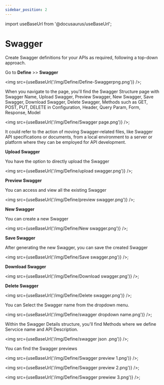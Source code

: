 ```yaml
---
sidebar_position: 2
---
```


import useBaseUrl from '@docusaurus/useBaseUrl';


# Swagger
Create Swagger definitions for your APIs as required, following a top-down approach.

Go to **Define** >> **Swagger** 

<img src={useBaseUrl('/img/Define/Define-Swaggerpng.png')} />;

When you navigate to the page, you'll find the Swagger Structure  page with Swagger Name, Upload Swagger, Preview Swagger, New Swagger, Save Swagger, Download Swagger, Delete Swagger, Methods such as GET, POST, PUT, DELETE in Configuration, Header, Query Param, Form, Response, Model 

<img src={useBaseUrl('/img/Define/Swagger page.png')} />;

It could refer to the action of moving Swagger-related files, like Swagger API specifications or documents, from a local environment to a server or platform where they can be employed for API development.

**Upload Swagger**

You have the option to directly upload the Swagger

<img src={useBaseUrl('/img/Define/upload swagger.png')} />;

**Preview Swagger**

You can access and view all the existing Swagger

<img src={useBaseUrl('/img/Define/preview swagger.png')} />;

**New Swagger** 

You can create a new Swagger

<img src={useBaseUrl('/img/Define/New swagger.png')} />;

**Save Swagger**

After generating the new Swagger, you can save the created Swagger

<img src={useBaseUrl('/img/Define/Save swagger.png')} />;

**Download Swagger**

<img src={useBaseUrl('/img/Define/Download swagger.png')} />;

**Delete Swagger**

<img src={useBaseUrl('/img/Define/Delete swagger.png')} />;

You can Select the Swagger name from the dropdown menu.

<img src={useBaseUrl('/img/Define/swagger dropdown name.png')} />;

Within the Swagger  Details structure, you'll find Methods where we define Servcice name and API Description.

<img src={useBaseUrl('/img/Define/swagger json .png')} />;

You can find the Swagger previews

<img src={useBaseUrl('/img/Define/Swagger preview 1.png')} />;


<img src={useBaseUrl('/img/Define/Swagger preview 2.png')} />;


<img src={useBaseUrl('/img/Define/Swagger prewiew 3.png')} />; 